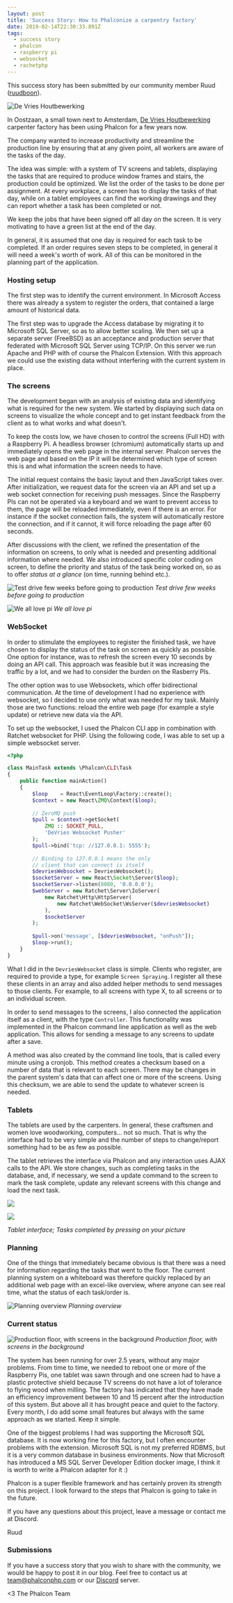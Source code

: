 ```yaml
---
layout: post
title: 'Success Story: How to Phalconize a carpentry factory'
date: 2019-02-14T22:30:33.891Z
tags:
  - success story
  - phalcon
  - raspberry pi
  - websocket
  - rachetphp
---
```

This success story has been submitted by our community member Ruud ([ruudboon](https://github.com/ruudboon)).

<!--more-->

![De Vries Houtbewerking](/assets/files/devries-factory.jpg "De Vries Houtbewerking")

In Oostzaan, a small town next to Amsterdam, [De Vries Houtbewerking](http://www.devrieshoutbewerking.nl) carpenter factory has been using Phalcon for a few years now. 

The company wanted to increase productivity and streamline the production line by ensuring that at any given point, all workers are aware of the tasks of the day.

The idea was simple: with a system of TV screens and tablets, displaying the tasks that are required to produce window frames and stairs, the production could be optimized. We list the order of the tasks to be done per assignment. At every workplace, a screen has to display the tasks of that day, while on a tablet employees can find the working drawings and they can report whether a task has been completed or not. 

We keep the jobs that have been signed off all day on the screen. It is very motivating to have a green list at the end of the day.

In general, it is assumed that one day is required for each task to be completed. If an order requires seven steps to be completed, in general it will need a week's worth of work. All of this can be monitored in the planning part of the application.

### Hosting setup

The first step was to identify the current environment. In Microsoft Access there was already a system to register the orders, that contained a large amount of historical data.

The first step was to upgrade the Access database by migrating it to Microsoft SQL Server, so as to allow better scaling. We then set up a separate server (FreeBSD) as an acceptance and production server that federated with Microsoft SQL Server using TCP/IP. On this server we run Apache and PHP with of course the Phalcon Extension. With this approach we could use the existing data without interfering with the current system in place.

### The screens

The development began with an analysis of existing data and identifying what is required for the new system. We started by displaying such data on screens to visualize the whole concept and to get instant feedback from the client as to what works and what doesn't. 

To keep the costs low, we have chosen to control the screens (Full HD) with a Raspberry Pi. A headless browser (chromium) automatically starts up and immediately opens the web page in the internal server. Phalcon serves the web page and based on the IP it will be determined which type of screen this is and what information the screen needs to have.

The initial request contains the basic layout and then JavaScript takes over. After initialization, we request data for the screen via an API and set up a web socket connection for receiving push messages. Since the Raspberry PIs can not be operated via a keyboard and we want to prevent access to them, the page will be reloaded immediately, even if there is an error. For instance if the socket connection fails, the system will automatically restore the connection, and if it cannot, it will force reloading the page after 60 seconds. 

After discussions with the client, we refined the presentation of the information on screens, to only what is needed and presenting additional information where needed. We also introduced specific color coding on screen, to define the priority and status of the task being worked on, so as to offer _status at a glance_ (on time, running behind etc.).

![Test drive few weeks before going to production](/assets/files/devries-screens.jpg "Test drive few weeks before going to production")
_Test drive few weeks before going to production_

![](/assets/files/devries-pi.jpg "We all love pi")
_We all love pi_

### WebSocket

In order to stimulate the employees to register the finished task, we have chosen to display the status of the task on screen as quickly as possible. One option for instance, was to refresh the screen every 10 seconds by doing an API call. This approach was feasible but it was increasing the traffic by a lot, and we had to consider the burden on the Rasberry PIs. 

The other option was to use Websockets, which offer bidirectional communication. At the time of development I had no experience with websocket, so I decided to use only what was needed for my task. Mainly those are two functions: reload the entire web page (for example a style update) or retrieve new data via the API.

To set up the websocket, I used the Phalcon CLI app in combination with Ratchet websocket for PHP. Using the following code, I was able to set up a simple websocket server.

```php
<?php

class MainTask extends \Phalcon\CLI\Task
{
    public function mainAction()
    {
        $loop    = React\EventLoop\Factory::create();
        $context = new React\ZMQ\Context($loop);
        
        // ZeroMQ push
        $pull = $context->getSocket(
            ZMQ :: SOCKET_PULL, 
            'DeVries Websocket Pusher'
        );
        $pull->bind('tcp: //127.0.0.1: 5555');
        
        // Binding to 127.0.0.1 means the only 
        // client that can connect is itself
        $devriesWebsocket = DevriesWebsocket();
        $socketServer = new React\Socket\Server($loop);
        $socketServer->listen(8080, '0.0.0.0');
        $webServer = new Ratchet\Server\IoServer(
            new Ratchet\Http\HttpServer(
                new Ratchet\WebSocket\WsServer($devriesWebsocket)
            ), 
            $socketServer
        );
        
        $pull->on('message', [$devriesWebsocket, "onPush"]);
        $loop->run();    
    }
}
```

What I did in the `DevriesWebsocket` class is simple. Clients who register, are required to provide a type, for example `Screen Spraying`. I register all these these clients in an array and also added helper methods to send messages to those clients. For example, to all screens with type X, to all screens or to an individual screen.

In order to send messages to the screens, I also connected the application itself as a client, with the type `Controller`. This functionality was implemented in the Phalcon command line application as well as the web application. This allows for sending a message to any screens to update after a save.

A method was also created by the command line tools, that is called every minute using a cronjob. This method creates a checksum based on a number of data that is relevant to each screen. There may be changes in the parent system's data that can affect one or more of the screens. Using this checksum, we are able to send the update to whatever screen is needed.

### Tablets

The tablets are used by the carpenters. In general, these craftsmen and women love woodworking, computers... not so much. That is why the interface had to be very simple and the number of steps to change/report something had to be as few as possible.

The tablet retrieves the interface via Phalcon and any interaction uses AJAX calls to the API. We store changes, such as completing tasks in the database, and, if necessary, we send a update command to the screen to mark the task complete, update any relevant screens with this change and load the next task.

![](/assets/files/devries-tablet-01.png)

![](/assets/files/devries-tablet-02.jpg)

_Tablet interface; Tasks completed by pressing on your picture_

### Planning

One of the things that immediately became obvious is that there was a need for information regarding the tasks that went to the floor. The current planning system on a whiteboard was therefore quickly replaced by an additional web page with an excel-like overview, where anyone can see real time, what the status of each task/order is.

![](/assets/files/devries-planning.png "Planning overview")
_Planning overview_

### Current status

![](/assets/files/devries-floor.jpg "Production floor, with screens in the background")
_Production floor, with screens in the background_

The system has been running for over 2.5 years, without any major problems. From time to time, we needed to reboot one or more of the Raspberry Pis, one tablet was sawn through and one screen had to have a plastic protective shield because TV screens do not have a lot of tolerance to flying wood when milling. The factory has indicated that they have made an efficiency improvement between 10 and 15 percent after the introduction of this system. But above all it has brought peace and quiet to the factory. Every month, I do add some small features but always with the same approach as we started. Keep it simple.

One of the biggest problems I had was supporting the Microsoft SQL database. It is now working fine for this factory, but I often encounter problems with the extension. Microsoft SQL is not my preferred RDBMS, but it is a very common database in business environments. Now that Microsoft has introduced a MS SQL Server Developer Edition docker image, I think it is worth to write a Phalcon adapter for it :) 

Phalcon is a super flexible framework and has certainly proven its strength on this project. I look forward to the steps that Phalcon is going to take in the future. 

If you have any questions about this project, leave a message or contact me at Discord.

Ruud

### Submissions
If you have a success story that you wish to share with the community, we would be happy to post it in our blog. Feel free to contact us at team@phalconphp.com or our [Discord](https://phalcon.link/discord) server.

<3 The Phalcon Team
